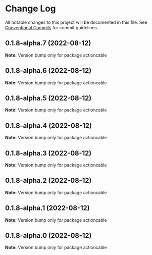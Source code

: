 # Change Log

All notable changes to this project will be documented in this file.
See [Conventional Commits](https://conventionalcommits.org) for commit guidelines.

## 0.1.8-alpha.7 (2022-08-12)

**Note:** Version bump only for package actioncable





## 0.1.8-alpha.6 (2022-08-12)

**Note:** Version bump only for package actioncable





## 0.1.8-alpha.5 (2022-08-12)

**Note:** Version bump only for package actioncable





## 0.1.8-alpha.4 (2022-08-12)

**Note:** Version bump only for package actioncable





## 0.1.8-alpha.3 (2022-08-12)

**Note:** Version bump only for package actioncable





## 0.1.8-alpha.2 (2022-08-12)

**Note:** Version bump only for package actioncable





## 0.1.8-alpha.1 (2022-08-12)

**Note:** Version bump only for package actioncable





## 0.1.8-alpha.0 (2022-08-12)

**Note:** Version bump only for package actioncable
